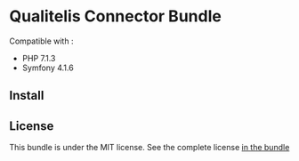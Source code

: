 # Qualitelis Connector Bundle

Compatible with :

-   PHP 7.1.3
-   Symfony 4.1.6

## Install

## License

This bundle is under the MIT license. See the complete license [in the bundle](LICENSE)
